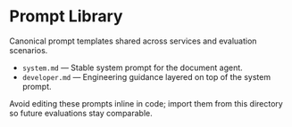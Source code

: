 # Prompt Library

Canonical prompt templates shared across services and evaluation scenarios.

- `system.md` — Stable system prompt for the document agent.
- `developer.md` — Engineering guidance layered on top of the system prompt.

Avoid editing these prompts inline in code; import them from this directory so future evaluations stay comparable.
